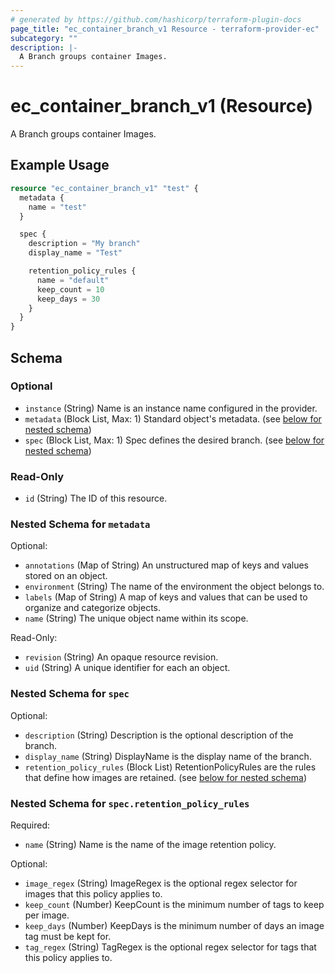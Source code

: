 ```yaml
---
# generated by https://github.com/hashicorp/terraform-plugin-docs
page_title: "ec_container_branch_v1 Resource - terraform-provider-ec"
subcategory: ""
description: |-
  A Branch groups container Images.
---
```


# ec_container_branch_v1 (Resource)

A Branch groups container Images.

## Example Usage

```terraform
resource "ec_container_branch_v1" "test" {
  metadata {
    name = "test"
  }

  spec {
    description = "My branch"
    display_name = "Test"

    retention_policy_rules {
      name = "default"
      keep_count = 10
      keep_days = 30
    }
  }
}
```

<!-- schema generated by tfplugindocs -->
## Schema

### Optional

- `instance` (String) Name is an instance name configured in the provider.
- `metadata` (Block List, Max: 1) Standard object's metadata. (see [below for nested schema](#nestedblock--metadata))
- `spec` (Block List, Max: 1) Spec defines the desired branch. (see [below for nested schema](#nestedblock--spec))

### Read-Only

- `id` (String) The ID of this resource.

<a id="nestedblock--metadata"></a>
### Nested Schema for `metadata`

Optional:

- `annotations` (Map of String) An unstructured map of keys and values stored on an object.
- `environment` (String) The name of the environment the object belongs to.
- `labels` (Map of String) A map of keys and values that can be used to organize and categorize objects.
- `name` (String) The unique object name within its scope.

Read-Only:

- `revision` (String) An opaque resource revision.
- `uid` (String) A unique identifier for each an object.


<a id="nestedblock--spec"></a>
### Nested Schema for `spec`

Optional:

- `description` (String) Description is the optional description of the branch.
- `display_name` (String) DisplayName is the display name of the branch.
- `retention_policy_rules` (Block List) RetentionPolicyRules are the rules that define how images are retained. (see [below for nested schema](#nestedblock--spec--retention_policy_rules))

<a id="nestedblock--spec--retention_policy_rules"></a>
### Nested Schema for `spec.retention_policy_rules`

Required:

- `name` (String) Name is the name of the image retention policy.

Optional:

- `image_regex` (String) ImageRegex is the optional regex selector for images that
this policy applies to.
- `keep_count` (Number) KeepCount is the minimum number of tags to keep per image.
- `keep_days` (Number) KeepDays is the minimum number of days an image tag must be kept for.
- `tag_regex` (String) TagRegex is the optional regex selector for tags that
this policy applies to.
